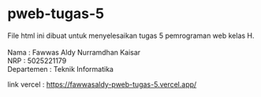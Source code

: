 # pweb-tugas-5
File html ini dibuat untuk menyelesaikan tugas 5 pemrograman web kelas H.<br /><br />
Nama : Fawwas Aldy Nurramdhan Kaisar<br />
NRP : 5025221179<br />
Departemen : Teknik Informatika<br />

link vercel : https://fawwasaldy-pweb-tugas-5.vercel.app/
